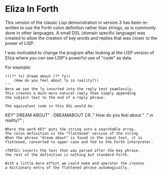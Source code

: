 # Eliza In Forth

This version of the classic Lisp demonstration in version 3 
has been re-written to use the Forth colon definition rather
than strings, as is commonly done in other languages.
A small DSL (domain specific language) was created to allow
the creation of key words and replies that was closer to the
power of LISP. 

I was motivated to change the program after looking at the
LISP version of Eliza where you can see LISP's powerful
use of "code" as data. 

For example:
```
(((?* ?x) dream about (?* ?y))
    (How do you feel about ?y in reality?))
'''
Here we see the ?y inserted into the reply text seamlessly.
This creates a much more natural reply than simply appending
the subject text to the end of a reply phrase. 

The equivalent code in this DSL would be:
```
KEY" DREAM ABOUT"
: DREAMABOUT  CR ." How do you feel about " <TOPIC> ." in reality?" ;

```
Where the word KEY" puts the string into a searchable array.
The colon definition is the "flattened" version of the string
When the phrase "dream about" is found in the input text, it is
flattened, converted to upper case and fed to the Forth interpreter. 

<TOPIC> inserts the text that was parsed after the key phrase.
the rest of the definition is nothing but standard Forth. 

With a little more effort we could make and operator the creates
a dictionary entry of the flattened phrase automagically. 

